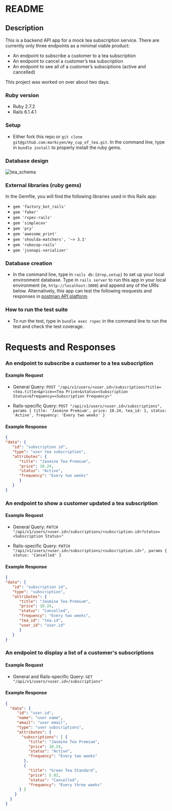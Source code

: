 # README

## Description
This is a backend API app for a mock tea subscription service. There are currently only three endpoints as a minimal viable product:

- An endpoint to subscribe a customer to a tea subscription
- An endpoint to cancel a customer’s tea subscription
- An endpoint to see all of a customer’s subsciptions (active and cancelled)

This project was worked on over about two days. 

### Ruby version
- Ruby 2.7.2
- Rails 6.1.4.1

### Setup
- Either fork this repo or `git clone git@github.com:markcyen/my_cup_of_tea.git`. In the command line, type in `bundle install` to properly install the ruby gems.

### Database design
![tea_schema](https://user-images.githubusercontent.com/77414433/134444043-885b5b9b-82ea-4dbd-aa7c-d3334dfa4fd0.jpg)


### External libraries (ruby gems)
In the Gemfile, you will find the following libraries used in this Rails app:
- `gem 'factory_bot_rails'`
- `gem 'faker'`
- `gem 'rspec-rails'`
- `gem 'simplecov'`
- `gem 'pry'`
- `gem 'awesome_print'`
- `gem 'shoulda-matchers', '~> 3.1'`
- `gem 'rubocop-rails'`
- `gem 'jsonapi-serializer'`

### Database creation
- In the command line, type in `rails db:{drop,setup}` to set up your local environment database. Type in `rails server` to run this app in your local environment (ie, `http://localhost:3000`) and append any of the URIs below. Alternatively, this app can test the following resquests and responses in [postman API platform](https://www.postman.com/).

### How to run the test suite
- To run the test, type in `bundle exec rspec` in the command line to run the test and check the test coverage.
  
# Requests and Responses

### An endpoint to subscribe a customer to a tea subscription
#### Example Request
 - General Query: `POST "/api/v1/users/<user.id>/subscriptions?title=<tea.title>&price=<Tea Price>&status=<Subscription Status>&frequency=<Subscription Frequency>"`

 - Rails-specific Query: `POST "/api/v1/users/<user.id>/subscriptions", params { title: 'Jasmine Premium', price: 10.24, tea_id: 1, status: 'Active', frequency: 'Every two weeks' }`

#### Example Response
````json
{
"data": { 
   "id": "subscription id",
   "type": "user tea subscription",
   "attributes": {
      "title": "Jasmine Tea Premium",
      "price": 10.24,
      "status": "Active",
      "frequency": "Every two weeks"
      }
   }
}
````

### An endpoint to show a customer updated a tea subscription
#### Example Request
- General Query: `PATCH "/api/v1/users/<user.id>/subscriptions/<subscription.id>?status=<Subscription Status>"`

- Rails-specific Query: `PATCH "/api/v1/users/<user.id>/subscriptions/<subscription.id>", params { status: 'Cancelled' }`

#### Example Response
````json
{
"data": { 
   "id": "subscription id",
   "type": "subscription",
   "attributes": {
      "title": "Jasmine Tea Premium",
      "price": 10.24,
      "status": "Cancelled",
      "frequency": "Every two weeks",
      "tea_id": "tea.id",
      "user_id": "user.id"
      }
   }
}
````

### An endpoint to display a list of a customer's subscriptions
#### Example Request
 - General and Rails-specific Query: `GET "/api/v1/users/<user.id>/subscriptions"`

#### Example Response
````json
{
  "data": { 
     "id": "user.id",
     "name": "user name",
     "email": "user email",
     "type": "user subscriptions",
     "attributes": {
       "subscriptions": [ {
          "title": "Jasmine Tea Premium",
          "price": 10.24,
          "status": "Active",
          "frequency": "Every two weeks"
        }, 
        {
          "title": "Green Tea Standard",
          "price": 5.82,
          "status": "Cancelled",
          "frequency": "Every three weeks"
      } ]
    }
  }
}
````
